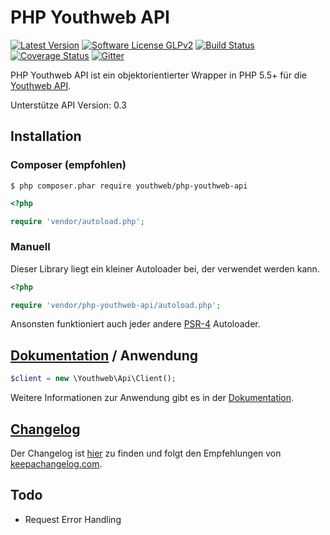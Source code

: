 # PHP Youthweb API

[![Latest Version](https://img.shields.io/github/release/youthweb/php-youthweb-api.svg)](https://github.com/youthweb/php-youthweb-api/releases)
[![Software License GLPv2](http://img.shields.io/badge/License-GPLv2-brightgreen.svg)](LICENSE)
[![Build Status](http://img.shields.io/travis/youthweb/php-youthweb-api.svg)](https://travis-ci.org/youthweb/php-youthweb-api)
[![Coverage Status](https://coveralls.io/repos/youthweb/php-youthweb-api/badge.svg?branch=develop&service=github)](https://coveralls.io/github/youthweb/php-youthweb-api?branch=develop)
[![Gitter](https://badges.gitter.im/Join%20Chat.svg)](https://gitter.im/youthweb/youthweb-api?utm_source=badge&utm_medium=badge&utm_campaign=pr-badge&utm_content=badge)

PHP Youthweb API ist ein objektorientierter Wrapper in PHP 5.5+ für die [Youthweb API](https://github.com/youthweb/youthweb-api).

Unterstütze API Version: 0.3

## Installation

### Composer (empfohlen)

```
$ php composer.phar require youthweb/php-youthweb-api
```

```php
<?php

require 'vendor/autoload.php';
```

### Manuell

Dieser Library liegt ein kleiner Autoloader bei, der verwendet werden kann.

```php
<?php

require 'vendor/php-youthweb-api/autoload.php';
```

Ansonsten funktioniert auch jeder andere [PSR-4](http://www.php-fig.org/psr/psr-4/) Autoloader.

## [Dokumentation](docs/README.md) / Anwendung

```php
$client = new \Youthweb\Api\Client();
```

Weitere Informationen zur Anwendung gibt es in der [Dokumentation](docs/README.md).

## [Changelog](CHANGELOG.md)

Der Changelog ist [hier](CHANGELOG.md) zu finden und folgt den Empfehlungen von [keepachangelog.com](http://keepachangelog.com/).

## Todo

- Request Error Handling
